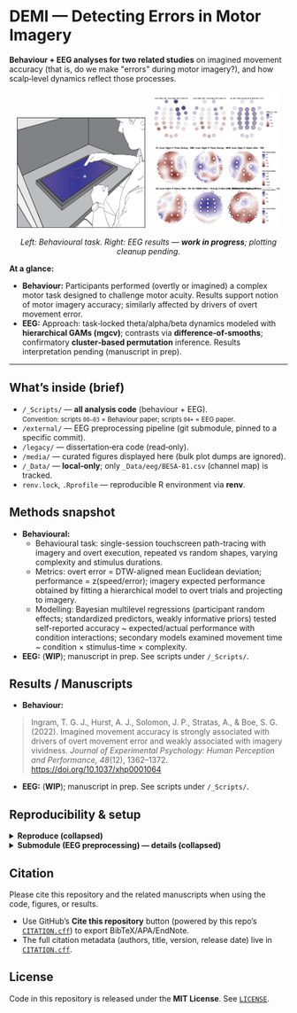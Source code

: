 # DEMI — Detecting Errors in Motor Imagery

**Behaviour + EEG analyses for two related studies** on imagined movement accuracy (that is, do we make "errors" during motor imagery?), and how scalp‑level dynamics reflect those processes.

<p align="center">
  <img src="media/behaviour/Figure1.jpg" alt="Behavioural task figure" width="46%">
  &nbsp;
  <img src="media/eegplots/eeg_results_summary.jpg" alt="EEG results summary" width="46%">
</p>
<p align="center"><em>Left: Behavioural task. Right: EEG results — <strong>work in progress</strong>; plotting cleanup pending.</em></p>

**At a glance:**

- **Behaviour:** Participants performed (overtly or imagined) a complex motor task designed to challenge motor acuity. Results support notion of motor imagery accuracy; similarly affected by drivers of overt movement error.
- **EEG:** Approach: task‑locked theta/alpha/beta dynamics modeled with **hierarchical GAMs (mgcv)**; contrasts via **difference‑of‑smooths**; confirmatory **cluster‑based permutation** inference. Results interpretation pending (manuscript in prep).

---

## What’s inside (brief)

- `/_Scripts/` — **all analysis code** (behaviour + EEG). <br/>
  <small>Convention: scripts <code>00–03</code> = Behaviour paper; scripts <code>04+</code> = EEG paper.</small>
- `/external/` — EEG preprocessing pipeline (git submodule, pinned to a specific commit).
- `/legacy/` — dissertation‑era code (read‑only).
- `/media/` — curated figures displayed here (bulk plot dumps are ignored).
- `/_Data/` — **local‑only**; only `_Data/eeg/BESA-81.csv` (channel map) is tracked.
- `renv.lock`, `.Rprofile` — reproducible R environment via **renv**.

## Methods snapshot

- **Behavioural:** 
  - Behavioural task: single-session touchscreen path-tracing with imagery and overt execution, repeated vs random shapes, varying complexity and stimulus durations. 
  - Metrics: overt error = DTW-aligned mean Euclidean deviation; performance = z(speed/error); imagery expected performance obtained by fitting a hierarchical model to overt trials and projecting to imagery. 
  - Modelling: Bayesian multilevel regressions (participant random effects; standardized predictors, weakly informative priors) tested self-reported accuracy ~ expected/actual performance with condition interactions; secondary models examined movement time ~ condition × stimulus-time × complexity.
- **EEG:** (**WIP**); manuscript in prep. See scripts under `/_Scripts/`.

## Results / Manuscripts

- **Behaviour:** 

> Ingram, T. G. J., Hurst, A. J., Solomon, J. P., Stratas, A., & Boe, S. G. (2022). Imagined movement accuracy is strongly associated with drivers of overt movement error and weakly associated with imagery vividness. *Journal of Experimental Psychology: Human Perception and Performance, 48*(12), 1362–1372. https://doi.org/10.1037/xhp0001064

- **EEG:** (**WIP**); manuscript in prep. See scripts under `/_Scripts/`.

## Reproducibility & setup

<details>
<summary><strong>Reproduce (collapsed)</strong></summary>

**Clone with submodules**

    git clone --recurse-submodules https://github.com/toniolio/DEMI.git
    cd DEMI

**Restore R environment**

    R -q -e 'install.packages("renv", repos="https://cloud.r-project.org"); renv::restore(); renv::status()'

**Data** live under `_Data/` (local only). See scripts in `/_Scripts/` for run order and expected inputs.

</details>

<details>
<summary><strong>Submodule (EEG preprocessing) — details (collapsed)</strong></summary>

The pipeline in `/external/` is pinned to a specific commit.
To intentionally update it:

    cd external/DEMI_EEG_Pipeline
    git fetch origin
    git checkout <new-commit-or-tag>
    cd ../..
    git add external/DEMI_EEG_Pipeline
    git commit -m "external: bump EEG pipeline to <sha|tag>"

</details>

## Citation

Please cite this repository and the related manuscripts when using the code, figures, or results.

- Use GitHub’s **Cite this repository** button (powered by this repo’s [`CITATION.cff`](CITATION.cff)) to export BibTeX/APA/EndNote.
- The full citation metadata (authors, title, version, release date) live in [`CITATION.cff`](CITATION.cff).

## License

Code in this repository is released under the <strong>MIT License</strong>. See [`LICENSE`](LICENSE).
